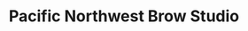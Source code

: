 ---
title: "Pacific Northwest Brow Studio"
url: /springfield/pacific-northwest-brow-studio/
shop: beauty
---